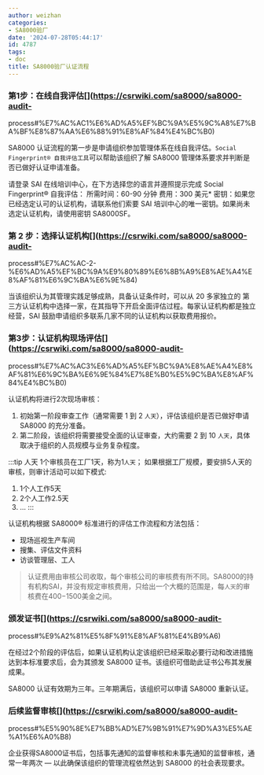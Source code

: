 ```yaml
---
author: weizhan
categories:
- SA8000验厂
date: '2024-07-28T05:44:17'
id: 4787
tags:
- doc
title: SA8000验厂认证流程
---
```


### 第1步：在线自我评估[](https://csrwiki.com/sa8000/sa8000-audit-
process#%E7%AC%AC1%E6%AD%A5%EF%BC%9A%E5%9C%A8%E7%BA%BF%E8%87%AA%E6%88%91%E8%AF%84%E4%BC%B0)

SA8000 认证流程的第一步是申请组织参加管理体系在线自我评估。`Social Fingerprint® 自我评估工具`可以帮助该组织了解 SA8000
管理体系要求并判断是否已做好认证申请准备。

请登录 SAI 在线培训中心，在下方选择您的语言并遵照提示完成 Social Fingerprint® 自我评估： 所需时间：60-90 分钟 费用：300
美元* 密钥：如果您已经选定认可的认证机构，请联系他们索要 SAI 培训中心的唯一密钥。如果尚未选定认证机构，请使用密钥 SA8000SF。

### 第 2 步：选择认证机构[](https://csrwiki.com/sa8000/sa8000-audit-
process#%E7%AC%AC-2-%E6%AD%A5%EF%BC%9A%E9%80%89%E6%8B%A9%E8%AE%A4%E8%AF%81%E6%9C%BA%E6%9E%84)

当该组织认为其管理实践足够成熟，具备认证条件时，可以从 20 多家独立的
第三方认证机构中选择一家，在其指导下开启全面评估过程。每家认证机构都是独立经营，SAI 鼓励申请组织多联系几家不同的认证机构以获取费用报价。

### 第3步：认证机构现场评估[](https://csrwiki.com/sa8000/sa8000-audit-
process#%E7%AC%AC3%E6%AD%A5%EF%BC%9A%E8%AE%A4%E8%AF%81%E6%9C%BA%E6%9E%84%E7%8E%B0%E5%9C%BA%E8%AF%84%E4%BC%B0)

认证机构将进行2次现场审核：

  1. 初始第一阶段审查工作（通常需要 1 到 2 `人天`），评估该组织是否已做好申请 SA8000 的充分准备。
  2. 第二阶段，该组织将需要接受全面的认证审查，大约需要 2 到 10 `人天`，具体取决于组织的人员规模与业务复杂程度。

:::tip 人天 1个审核员在工厂1天，称为1`人天`； 如果根据工厂规模，要安排5人天的审核，则审计活动可以如下模式:

  1. 1个人工作5天
  2. 2个人工作2.5天
  3. … :::

认证机构根据 SA8000® 标准进行的评估工作流程和方法包括：

  * 现场巡视生产车间
  * 搜集、评估文件资料
  * 访谈管理层、工人

>
> 认证费用由审核公司收取，每个审核公司的审核费有所不同。SA8000的持有机构SAI，并没有规定审核费用，只给出一个大概的范围是，每`人天`的审核费在400$-1500$美金之间。

### 颁发证书[](https://csrwiki.com/sa8000/sa8000-audit-
process#%E9%A2%81%E5%8F%91%E8%AF%81%E4%B9%A6)

在经过2个阶段的评估后，如果认证机构认定该组织已经采取必要行动和改进措施达到本标准要求后，会为其颁发 SA8000 证书。该组织可借助此证书公布其发展成果。

SA8000 认证有效期为三年。三年期满后，该组织可以申请 SA8000 重新认证。

### 后续监督审核[](https://csrwiki.com/sa8000/sa8000-audit-
process#%E5%90%8E%E7%BB%AD%E7%9B%91%E7%9D%A3%E5%AE%A1%E6%A0%B8)

企业获得SA8000证书后，包括事先通知的监督审核和未事先通知的监督审核，通常一年两次 — 以此确保该组织的管理流程依然达到 SA8000 的社会表现要求。

